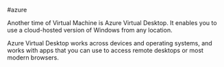 #azure 

Another time of Virtual Machine is Azure Virtual Desktop. It enables you to use a cloud-hosted version of Windows from any location.

Azure Virtual Desktop works across devices and operating systems, and works with apps that you can use to access remote desktops or most modern browsers.